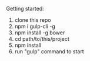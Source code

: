 Getting started:

1. clone this repo
2. npm i gulp-cli -g
3. npm install -g bower
4. cd path/to/this/project
5. npm install
6. run "gulp" command to start
